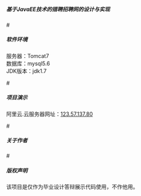 # <h5>基于JavaEE技术的猎聘招聘网的设计与实现</h5>


#<h5>软件环境</h5>
服务器：Tomcat7<br>
数据库：mysql5.6<br>
JDK版本：jdk1.7

#<h5>项目演示</h5>
阿里云.云服务器网址：<a href="123.57.137.80">123.57.137.80</a>

#<h5>关于作者</h5>

#<h5>版权声明</h5>
该项目是仅作为毕业设计答辩展示代码使用，不作他用。
